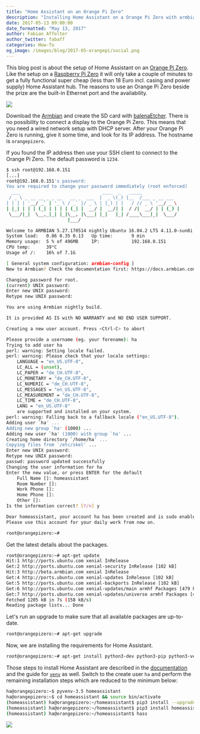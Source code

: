 ```yaml
---
title: "Home Assistant on an Orange Pi Zero"
description: "Installing Home Assistant on a Orange Pi Zero with armbian."
date: 2017-05-13 09:00:00
date_formatted: "May 13, 2017"
author: Fabian Affolter
author_twitter: fabaff
categories: How-To
og_image: /images/blog/2017-05-orangepi/social.png
---
```


This blog post is about the setup of Home Assistant on an [Orange Pi Zero](http://www.orangepi.org/orangepizero/). Like the setup on a [Raspberry Pi Zero](/blog/2017/05/01/home-assistant-on-raspberry-pi-zero-in-30-minutes/) it will only take a couple of minutes to get a fully functional super cheap (less than 18 Euro incl. casing and power supply) Home Assistant hub. The reasons to use an Orange Pi Zero beside the prize are the built-in Ethernet port and the availability. 

<p class="img">
  <img src="/images/blog/2017-05-orangepi/orangie-pi-setup.png" />
</p>

<!--more-->

Download the [Armbian](https://www.armbian.com/orange-pi-zero/) and create the SD card with [balenaEtcher](https://www.balena.io/etcher). There is no possibility to connect a display to the Orange Pi Zero. This means that you need a wired network setup with DHCP server. After your Orange Pi Zero is running, give it some time, and look for its IP address. The hostname is `orangepizero`.

If you found the IP address then use your SSH client to connect to the Orange Pi Zero. The default password is `1234`.

```bash
$ ssh root@192.168.0.151
[...]
root@192.168.0.151's password: 
You are required to change your password immediately (root enforced)
  ___                               ____  _   _____
 / _ \ _ __ __ _ _ __   __ _  ___  |  _ \(_) |__  /___ _ __ ___
| | | | '__/ _` | '_ \ / _` |/ _ \ | |_) | |   / // _ \ '__/ _ \ 
| |_| | | | (_| | | | | (_| |  __/ |  __/| |  / /|  __/ | | (_) |
 \___/|_|  \__,_|_| |_|\__, |\___| |_|   |_| /____\___|_|  \___/ 
                       |___/                                     

Welcome to ARMBIAN 5.27.170514 nightly Ubuntu 16.04.2 LTS 4.11.0-sun8i
System load:   0.86 0.35 0.13  	Up time:       9 min
Memory usage:  5 % of 496MB  	IP:            192.168.0.151
CPU temp:      39°C
Usage of /:    16% of 7.1G

[ General system configuration: armbian-config ]
New to Armbian? Check the documentation first: https://docs.armbian.com

Changing password for root.
(current) UNIX password: 
Enter new UNIX password: 
Retype new UNIX password: 

You are using Armbian nightly build.

It is provided AS IS with NO WARRANTY and NO END USER SUPPORT.

Creating a new user account. Press <Ctrl-C> to abort

Please provide a username (eg. your forename): ha
Trying to add user ha
perl: warning: Setting locale failed.
perl: warning: Please check that your locale settings:
	LANGUAGE = "en_US.UTF-8",
	LC_ALL = (unset),
	LC_PAPER = "de_CH.UTF-8",
	LC_MONETARY = "de_CH.UTF-8",
	LC_NUMERIC = "de_CH.UTF-8",
	LC_MESSAGES = "en_US.UTF-8",
	LC_MEASUREMENT = "de_CH.UTF-8",
	LC_TIME = "de_CH.UTF-8",
	LANG = "en_US.UTF-8"
    are supported and installed on your system.
perl: warning: Falling back to a fallback locale ("en_US.UTF-8").
Adding user `ha' ...
Adding new group `ha' (1000) ...
Adding new user `ha' (1000) with group `ha' ...
Creating home directory `/home/ha' ...
Copying files from `/etc/skel' ...
Enter new UNIX password: 
Retype new UNIX password: 
passwd: password updated successfully
Changing the user information for ha
Enter the new value, or press ENTER for the default
	Full Name []: homeassistant
	Room Number []: 
	Work Phone []: 
	Home Phone []: 
	Other []: 
Is the information correct? [Y/n] y

Dear homeassistant, your account ha has been created and is sudo enabled.
Please use this account for your daily work from now on.

root@orangepizero:~# 
```
Get the latest details about the packages.

```bash
root@orangepizero:~# apt-get update
Hit:1 http://ports.ubuntu.com xenial InRelease
Get:2 http://ports.ubuntu.com xenial-security InRelease [102 kB]
Hit:3 http://beta.armbian.com xenial InRelease
Get:4 http://ports.ubuntu.com xenial-updates InRelease [102 kB]
Get:5 http://ports.ubuntu.com xenial-backports InRelease [102 kB]
Get:6 http://ports.ubuntu.com xenial-updates/main armhf Packages [479 kB]
Get:7 http://ports.ubuntu.com xenial-updates/universe armhf Packages [419 kB]
Fetched 1205 kB in 7s (158 kB/s)
Reading package lists... Done
```
Let's run an upgrade to make sure that all available packages are up-to-date.

```bash
root@orangepizero:~# apt-get upgrade
```
Now, we are installing the requirements for Home Assistant.

```bash
root@orangepizero:~# apt-get install python3-dev python3-pip python3-venv
```

Those steps to install Home Assistant are described in the [documentation](/docs/installation/armbian/) and the guide for [`venv`](/docs/installation/virtualenv/) as well. Switch to the create user `ha` and perform the remaining installation steps which are reduced to the minimum below:

```bash
ha@orangepizero:~$ pyvenv-3.5 homeassistant
ha@orangepizero:~$ cd homeassistant && source bin/activate
(homeassistant) ha@orangepizero:~/homeassistant$ pip3 install --upgrade pip
(homeassistant) ha@orangepizero:~/homeassistant$ pip3 install homeassistant
(homeassistant) ha@orangepizero:~/homeassistant$ hass
```

<p class="img">
  <img src="/images/blog/2017-05-orangepi/orange-pi-running.png" />
</p>
